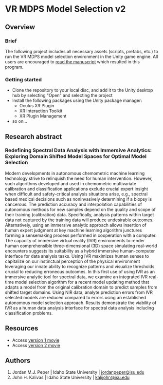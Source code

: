 # VR MDPS Model Selection v2
## Overview
### Brief
The following project includes all necessary assets (scripts, prefabs, etc.) to run the VR MDPS model selection environment in the Unity game engine. All users are encouraged to [read the manuscript](doi.org) which resulted in this program.
### Getting started
* Clone the repository to your local disc, and add it to the Unity desktop hub by selecting "Open" and selecting the project
* Install the following packages using the Unity package manager:
  * Oculus XR Plugin
  * XR Interaction Toolkit
  * XR Plugin Management
* so on...
## Research abstract
### Redefining Spectral Data Analysis with Immersive Analytics: Exploring Domain Shifted Model Spaces for Optimal Model Selection
Modern developments in autonomous chemometric machine learning technology strive to relinquish the need for human intervention. However, such algorithms developed and used in chemometric multivariate calibration and classification applications exclude crucial expert insight when difficult and safety-critical analysis situations arise, e.g., spectral based medical decisions such as noninvasively determining if a biopsy is cancerous. The prediction accuracy and interpolation capabilities of autonomous methods for new samples depend on the quality and scope of their training (calibration) data. Specifically, analysis patterns within target data not captured by the training data will produce undesirable outcomes. Alternatively, using an immersive analytic approach allows insertion of human expert judgment at key machine learning algorithm junctures forming a sensemaking process performed in cooperation with a computer. The capacity of immersive virtual reality (IVR) environments to render human comprehensible three-dimensional (3D) space simulating real-world encounters suggests its suitability as a hybrid immersive human-computer interface for data analysis tasks. Using IVR maximizes human senses to capitalize on our instinctual perception of the physical environment leveraging our innate ability to recognize patterns and visualize thresholds crucial to reducing erroneous outcomes. In this first use of using IVR as an immersive analytic tool for spectral data, we examine an integrated IVR real-time model selection algorithm for a recent model updating method that adapts a model from the original calibration domain to predict samples from shifted target domains. Using NIR data, analyte prediction errors from IVR selected models are reduced compared to errors using an established autonomous model selection approach. Results demonstrate the viability of IVR as a human data analysis interface for spectral data analysis including classification problems.
## Resources
* Access [version 1 movie](https://www.youtube.com/watch?v=fG1gBQP7Ohc)
* Access [version 2 movie](https://www.youtube.com/watch?v=SDycQOH_N2E)
## Authors
1. Jordan M.J. Peper | Idaho State University | jordanpeper@isu.edu
2. John H. Kalivas | Idaho State University | kalijohn@isu.edu

